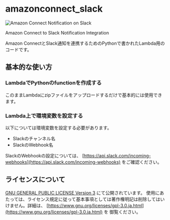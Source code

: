 # amazonconnect_slack
![Amazon Connect Notification on Slack](https://i.gyazo.com/1308195568b5b505c36c2eef874ad649.png)

Amazon Connect to Slack Notification Integration

Amazon ConnectとSlack通知を連携するためのPythonで書かれたLambda用のコードです。

## 基本的な使い方
### LambdaでPythonのfunctionを作成する
このままLambdaにzipファイルをアップロードするだけで基本的には使用できます。

### Lambda上で環境変数を設定する
以下については環境変数を設定する必要があります。
 - Slackのチャンネル名
 - SlackのWebhook名

SlackのWebhookの設定については、 [https://api.slack.com/incoming-webhooks](https://api.slack.com/incoming-webhooks) をご確認ください。

## ライセンスについて
[GNU GENERAL PUBLIC LICENSE Version 3](https://www.gnu.org/licenses/gpl-3.0.ja.html) にて公開されています。
使用にあたっては、ライセンス規定に従って基本事項としては著作権明記は削除してはいけません。詳細は、 [https://www.gnu.org/licenses/gpl-3.0.ja.html](https://www.gnu.org/licenses/gpl-3.0.ja.html) を
御覧ください。
